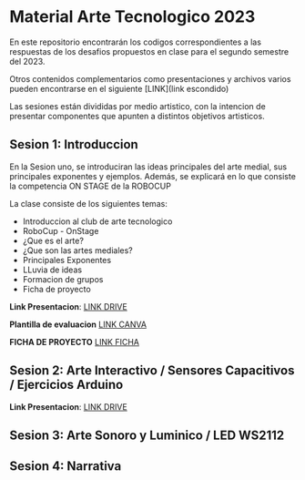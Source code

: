 # Material Arte Tecnologico 2023

En este repositorio encontrarán los codigos correspondientes a las respuestas de los desafios propuestos en clase para el segundo semestre del 2023.

Otros contenidos complementarios como presentaciones y archivos varios pueden encontrarse en el siguiente [LINK](link escondido)

Las sesiones están divididas por medio artistico, con la intencion de presentar componentes que apunten a distintos objetivos artisticos.

## Sesion 1: Introduccion

En la Sesion uno, se introduciran las ideas principales del arte medial, sus principales exponentes y ejemplos. Además, se explicará en lo que consiste la competencia ON STAGE de la ROBOCUP

La clase consiste de los siguientes temas:
- Introduccion al club de arte tecnologico
- RoboCup - OnStage
- ¿Que es el arte?
- ¿Que son las artes mediales?
- Principales Exponentes
- LLuvia de ideas
- Formacion de grupos
- Ficha de proyecto

**Link Presentacion**: [LINK DRIVE]()

**Plantilla de evaluacion** [LINK CANVA](https://www.canva.com/design/DAFrRLp7o6w/gjhC-M92yl5ZTH3YK-nftA/edit?utm_content=DAFrRLp7o6w&utm_campaign=designshare&utm_medium=link2&utm_source=sharebutton)

**FICHA DE PROYECTO** [LINK FICHA](https://docs.google.com/document/d/1ikfKbGYQhVM7DPobqPiuQ4k6cILKj01P9sCPplF6Vmg/edit?usp=sharing)

## Sesion 2: Arte Interactivo / Sensores Capacitivos / Ejercicios Arduino

**Link Presentacion**: [LINK DRIVE]()

## Sesion 3: Arte Sonoro y Luminico / LED WS2112 

## Sesion 4: Narrativa

